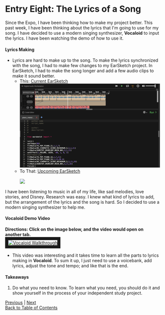 # Entry Eight: The Lyrics of a Song
Since the Expo, I have been thinking how to make my project better. This past week, I have been thinking about the lyrics that I'm going to use for my song. I have decided to use a modern singing synthesizer, **Vocaloid** to input the lyrics. I have been watching the demo of how to use it.

#### Lyrics Making
- Lyrics are hard to make up to the song. To make the lyrics synchronized with the song, I had to make few changes to my EarSketch project. In EarSketch, I had to make the song longer and add a few audio clips to make it sound better. 
    + This: [Current EarSketch](images/project_screenshot.png)
<br> <img src= "/images/project_screenshot.png"/><br>
    + To That: [Upcoming EarSketch](images/changed_project.png) <br>
<br> <img src= "/images/changed_project.png"/><br>

I have been listening to music in all of my life, like sad melodies, love stories, and Disney. Research was easy. I knew what kind of lyrics to add, but the arrangement of the lyrics and the song is hard. So I decided to use a modern singing synthesizer to help me.

#### **Vocaloid Demo Video**
**Directions: Click on the image below, and the video would open on another tab.** <br>
<a href="https://youtu.be/UAtVGHl1AFM" target="_blank"><img src="https://youtu.be/UAtVGHl1AFM.jpg" 
alt="Vocaloid Walkthrough" width="350" height="250" border="10" /></a>

+ This video was interesting and it takes time to learn all the parts to lyrics making in **Vocaloid**. To sum it up, I just need to use a voicebank, add lyrics, adjust the tone and tempo; and like that is the end.

#### Takeaways
1. Do what you need to know. To learn what you need, you should do it and show yourself in the process of your independent study project.

[Previous](entry07.md) | [Next](entry09.md) <br>
[Back to Table of Contents](https://github.com/victoriaf6656/independent-study)